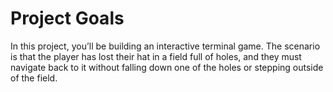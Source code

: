 # Project Goals

In this project, you’ll be building an interactive terminal game. The scenario is that the player has lost their hat in a field full of holes, and they must navigate back to it without falling down one of the holes or stepping outside of the field.
